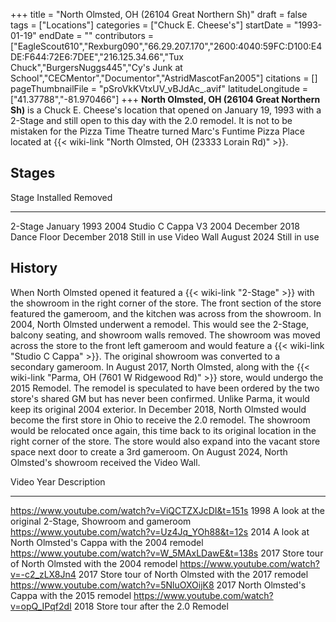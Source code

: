 +++
title = "North Olmsted, OH (26104 Great Northern Sh)"
draft = false
tags = ["Locations"]
categories = ["Chuck E. Cheese's"]
startDate = "1993-01-19"
endDate = ""
contributors = ["EagleScout610","Rexburg090","66.29.207.170","2600:4040:59FC:D100:E4DE:F644:72E6:7DEE","216.125.34.66","Tux Chuck","BurgersNuggs445","Cy's Junk at School","CECMentor","Documentor","AstridMascotFan2005"]
citations = []
pageThumbnailFile = "pSroVkKVtxUV_vBJdAc_.avif"
latitudeLongitude = ["41.37788","-81.970466"]
+++
**North Olmsted, OH (26104 Great Northern Sh)** is a Chuck E. Cheese's location that opened on January 19, 1993 with a 2-Stage and still open to this day with the 2.0 remodel. It is not to be mistaken for the Pizza Time Theatre turned Marc's Funtime Pizza Place located at {{< wiki-link "North Olmsted, OH (23333 Lorain Rd)" >}}.

## Stages

  Stage               Installed       Removed
  ------------------- --------------- ---------------
  2-Stage             January 1993    2004
  Studio C Cappa V3   2004            December 2018
  Dance Floor         December 2018   Still in use
  Video Wall          August 2024     Still in use

## History

When North Olmsted opened it featured a {{< wiki-link "2-Stage" >}} with the showroom in the right corner of the store. The front section of the store featured the gameroom, and the kitchen was across from the showroom. In 2004, North Olmsted underwent a remodel. This would see the 2-Stage, balcony seating, and showroom walls removed. The showroom was moved across the store to the front left gameroom and would feature a {{< wiki-link "Studio C Cappa" >}}. The original showroom was converted to a secondary gameroom. In August 2017, North Olmsted, along with the {{< wiki-link "Parma, OH (7601 W Ridgewood Rd)" >}} store, would undergo the 2015 Remodel. The remodel is speculated to have been ordered by the two store's shared GM but has never been confirmed. Unlike Parma, it would keep its original 2004 exterior. In December 2018, North Olmsted would become the first store in Ohio to receive the 2.0 remodel. The showroom would be relocated once again, this time back to its original location in the right corner of the store. The store would also expand into the vacant store space next door to create a 3rd gameroom. On August 2024, North Olmsted's showroom received the Video Wall.

  Video                                                Year   Description
  ---------------------------------------------------- ------ --------------------------------------------------------
  https://www.youtube.com/watch?v=ViQCTZXJcDI&t=151s   1998   A look at the original 2-Stage, Showroom and gameroom
  https://www.youtube.com/watch?v=Uz4Jq_YOh88&t=12s    2014   A look at North Olmsted's Cappa with the 2004 remodel
  https://www.youtube.com/watch?v=W_5MAxLDawE&t=138s   2017   Store tour of North Olmsted with the 2004 remodel
  https://www.youtube.com/watch?v=-c2_zLX8Jn4          2017   Store tour of North Olmsted with the 2017 remodel
  https://www.youtube.com/watch?v=5NluOXOijK8          2017   North Olmsted's Cappa with the 2015 remodel
  https://www.youtube.com/watch?v=opQ_IPqf2dI          2018   Store tour after the 2.0 Remodel
